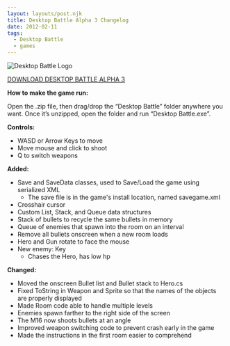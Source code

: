 ```yaml
---
layout: layouts/post.njk
title: Desktop Battle Alpha 3 Changelog
date: 2012-02-11
tags:
  - Desktop Battle
  - games
---
```


![Desktop Battle Logo](http://res.cloudinary.com/danieljost/image/upload/v1381813108/desktopbattle_rp5914.png)

[DOWNLOAD DESKTOP BATTLE ALPHA 3](http://pxlproductions.com/desktopbattle/Alpha3.zip)

**How to make the game run:**

Open the .zip file, then drag/drop the “Desktop Battle” folder anywhere you want. Once it’s unzipped, open the folder and run “Desktop Battle.exe”.

**Controls:**

* WASD or Arrow Keys to move
* Move mouse and click to shoot
* Q to switch weapons

**Added:**

* Save and SaveData classes, used to Save/Load the game using serialized XML
  * The save file is in the game's install location, named savegame.xml
* Crosshair cursor
* Custom List, Stack, and Queue data structures
* Stack of bullets to recycle the same bullets in memory
* Queue of enemies that spawn into the room on an interval
* Remove all bullets onscreen when a new room loads
* Hero and Gun rotate to face the mouse
* New enemy: Key
  * Chases the Hero, has low hp

**Changed:**

* Moved the onscreen Bullet list and Bullet stack to Hero.cs
* Fixed ToString in Weapon and Sprite so that the names of the objects are properly displayed
* Made Room code able to handle multiple levels
* Enemies spawn farther to the right side of the screen
* The M16 now shoots bullets at an angle
* Improved weapon switching code to prevent crash early in the game
* Made the instructions in the first room easier to comprehend
